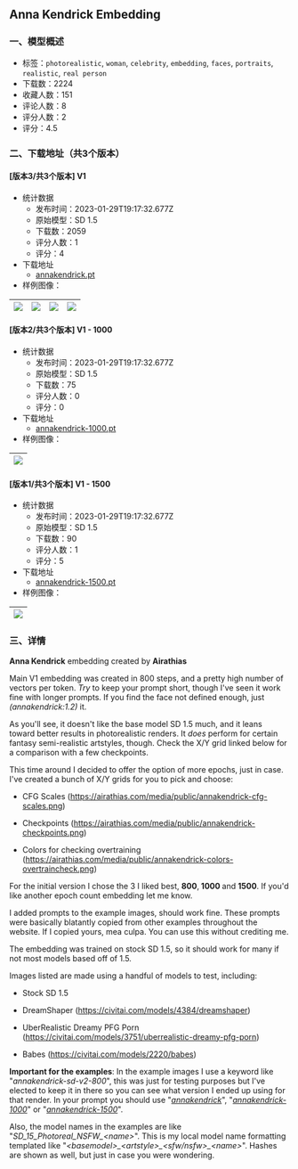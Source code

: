 ## Anna Kendrick Embedding
### 一、模型概述

- 标签：`photorealistic`, `woman`, `celebrity`, `embedding`, `faces`, `portraits`, `realistic`, `real person`
- 下载数：2224
- 收藏人数：151
- 评论人数：8
- 评分人数：2
- 评分：4.5

### 二、下载地址（共3个版本）

#### [版本3/共3个版本] V1

- 统计数据
  - 发布时间：2023-01-29T19:17:32.677Z
  - 原始模型：SD 1.5
  - 下载数：2059
  - 评分人数：1
  - 评分：4
- 下载地址
  - [annakendrick.pt](https://civitai.com/api/download/models/6640)
- 样例图像：

| <img src="https://image.civitai.com/xG1nkqKTMzGDvpLrqFT7WA/7e616014-9dcb-4ab4-44ca-476758cd0800/width=450/60395.jpeg" /> | <img src="https://image.civitai.com/xG1nkqKTMzGDvpLrqFT7WA/bf5505be-e35f-4328-1c33-f3bc2fc07600/width=450/60399.jpeg" /> | <img src="https://image.civitai.com/xG1nkqKTMzGDvpLrqFT7WA/9f6e5fdb-77d4-4e41-e839-5044c366cb00/width=450/60398.jpeg" /> | <img src="https://image.civitai.com/xG1nkqKTMzGDvpLrqFT7WA/d31189fe-a15e-4532-37af-c874da04f900/width=450/60396.jpeg" /> |
| ---- | ---- | ---- | ---- |

#### [版本2/共3个版本] V1 - 1000

- 统计数据
  - 发布时间：2023-01-29T19:17:32.677Z
  - 原始模型：SD 1.5
  - 下载数：75
  - 评分人数：0
  - 评分：0
- 下载地址
  - [annakendrick-1000.pt](https://civitai.com/api/download/models/6642)
- 样例图像：

| <img src="https://image.civitai.com/xG1nkqKTMzGDvpLrqFT7WA/7f5225bb-ce13-4a3d-1093-3b256cc52600/width=450/60423.jpeg" /> |
| ---- |

#### [版本1/共3个版本] V1 - 1500

- 统计数据
  - 发布时间：2023-01-29T19:17:32.677Z
  - 原始模型：SD 1.5
  - 下载数：90
  - 评分人数：1
  - 评分：5
- 下载地址
  - [annakendrick-1500.pt](https://civitai.com/api/download/models/6643)
- 样例图像：

| <img src="https://image.civitai.com/xG1nkqKTMzGDvpLrqFT7WA/5a675585-c41a-49f1-73d8-2b25e52eab00/width=450/60424.jpeg" /> |
| ---- |


### 三、详情
<p><strong>Anna Kendrick</strong> embedding created by <strong>Airathias</strong></p><p></p><p>Main V1 embedding was created in 800 steps, and a pretty high number of vectors per token. <em>Try</em> to keep your prompt short, though I've seen it work fine with longer prompts. If you find the face not defined enough, just <em>(annakendrick:1.2)</em> it.</p><p>As you'll see, it doesn't like the base model SD 1.5 much, and it leans toward better results in photorealistic renders. It <em>does</em> perform for certain fantasy semi-realistic artstyles, though. Check the X/Y grid linked below for a comparison with a few checkpoints.</p><p>This time around I decided to offer the option of more epochs, just in case. I've created a bunch of X/Y grids for you to pick and choose:</p><ul><li><p>CFG Scales (<a target="_blank" rel="ugc" href="https://airathias.com/media/public/annakendrick-cfg-scales.png">https://airathias.com/media/public/annakendrick-cfg-scales.png</a>)</p></li><li><p>Checkpoints (<a target="_blank" rel="ugc" href="https://airathias.com/media/public/annakendrick-checkpoints.png">https://airathias.com/media/public/annakendrick-checkpoints.png</a>)</p></li><li><p>Colors for checking overtraining (<a target="_blank" rel="ugc" href="https://airathias.com/media/public/annakendrick-colors-overtraincheck.png">https://airathias.com/media/public/annakendrick-colors-overtraincheck.png</a>)</p><p></p></li></ul><p>For the initial version I chose the 3 I liked best, <strong>800</strong>,<strong> 1000 </strong>and <strong>1500</strong>. If you'd like another epoch count embedding let me know.</p><p>I added prompts to the example images, should work fine. These prompts were basically blatantly copied from other examples throughout the website. If I copied yours, mea culpa. You can use this without crediting me.</p><p>The embedding was trained on stock SD 1.5, so it should work for many if not most models based off of 1.5.</p><p>Images listed are made using a handful of models to test, including:</p><ul><li><p>Stock SD 1.5</p></li><li><p>DreamShaper (<a target="_blank" rel="ugc" href="https://civitai.com/models/4384/dreamshaper">https://civitai.com/models/4384/dreamshaper</a>)</p></li><li><p>UberRealistic Dreamy PFG Porn (<a target="_blank" rel="ugc" href="https://civitai.com/models/3751/uberrealistic-dreamy-pfg-porn">https://civitai.com/models/3751/uberrealistic-dreamy-pfg-porn</a>)</p></li><li><p>Babes (<a target="_blank" rel="ugc" href="https://civitai.com/models/2220/babes">https://civitai.com/models/2220/babes</a>)</p><p></p></li></ul><p><strong>Important for the examples</strong>: In the example images I use a keyword like "<em>annakendrick-sd-v2-800</em>", this was just for testing purposes but I've elected to keep it in there so you can see what version I ended up using for that render. In your prompt you should use "<em><u>annakendrick</u></em>", "<em><u>annakendrick-1000</u></em>" or "<em><u>annakendrick-1500</u></em>".</p><p></p><p>Also, the model names in the examples are like "<em>SD_15_Photoreal_NSFW_&lt;name&gt;</em>". This is my local model name formatting templated like "<em>&lt;basemodel&gt;_&lt;artstyle&gt;_&lt;sfw/nsfw&gt;_&lt;name&gt;</em>". Hashes are shown as well, but just in case you were wondering.</p>